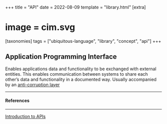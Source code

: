 +++
title = "API"
date = 2022-08-09
template = "library.html"
[extra]
#  image = cim.svg
[taxonomies]
   tags = ["ubiquitous-language", "library", "concept", "api"]
+++
## Application Programming Interface

Enables applications data and functionality to be exchanged with external entities. This enables communication between systems to share each other’s data and functionality in a documented way. Usually accompanied by an [anti-corruption layer](/library/acl)


---

#### References

---

[Introduction to APIs](https://www.geeksforgeeks.org/introduction-to-apis/)
